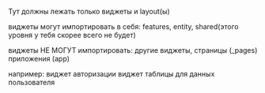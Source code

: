 Тут должны лежать только виджеты и layout(ы)

виджеты могут импортировать в себя: 
  features, 
  entity, 
  shared(этого уровня у тебя скорее всего не будет)

виджеты НЕ МОГУТ импортировать:
  другие виджеты,
  страницы (_pages)
  приложения (app)

например: 
  виджет авторизации
  виджет таблицы для данных пользователя
